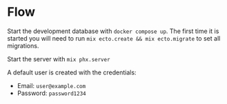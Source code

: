 # Flow

Start the development database with `docker compose up`. The first time it is started you will need to run `mix ecto.create && mix ecto.migrate` to set all migrations.

Start the server with `mix phx.server`

A default user is created with the credentials:

- Email: `user@example.com`
- Password: `password1234`
